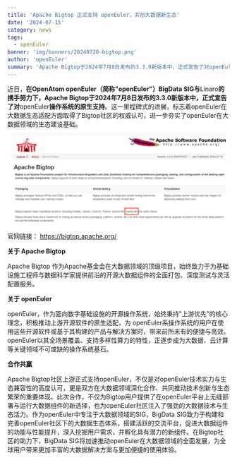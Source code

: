 ```yaml
---
title: 'Apache Bigtop 正式支持 openEuler，共创大数据新生态'
date: '2024-07-15'
category: news
tags:
  - openEuler
banner: 'img/banners/20240720-bigtop.png'
author: 'openEuler'
summary: 'Apache Bigtop于2024年7月8日发布的3.3.0新版本中，正式宣告了对openEuler操作系统的原生支持。'
---
```




近日，**在OpenAtom openEuler（简称\"openEuler\"）BigData SIG与**Linaro**的携手努力下，Apache
Bigtop于2024年7月8日发布的3.3.0新版本中，正式宣告了对**openEuler**操作系统的原生支持**。这一里程碑式的进展，标志着openEuler在大数据生态适配方面取得了Bigtop社区的权威认可，进一步夯实了openEuler在大数据领域的生态建设基础。

![image2](./media/image1.png)


官网链接： https://bigtop.apache.org/

**关于 Apache Bigtop**

Apache Bigtop
作为Apache基金会在大数据领域的顶级项目，始终致力于为基础设施工程师与数据科学家提供前沿的开源大数据组件的全面打包、深度测试与灵活配置服务。

**关于 openEuler**

openEuler，作为面向数字基础设施的开源操作系统，始终秉持"上游优先"的核心理念，积极推动上游开源软件的原生适配，为 openEuler系操作系统的用户在使用这些开源软件或基于其构建的产品与解决方案时，带来前所未有的便捷与高效。openEuler以其全场景覆盖、支持多样性算力的特性，正逐步成为大数据、云计算等关键领域不可或缺的操作系统基石。

**合作共赢**

Apache
Bigtop社区上游正式支持openEuler，不仅是对openEuler技术实力与生态兼容性的高度认可，更是双方在大数据领域深化合作、共同推动技术创新与生态繁荣的重要体现。此次合作，不仅为Bigtop用户提供了在openEuler平台上无缝部署与运行大数据组件的新选择，也为openEuler社区注入了强劲的大数据技术与生态活力。作为openEuler中专注于大数据领域的SIG，BigData
SIG致力于构建和完善openEuler社区下的大数据生态体系，搭建活跃的交流平台，促进大数据组件的功能与性能提升，深入挖掘用户需求，并孵化具有潜力的新组件。在Bigtop社区的助力下，BigData
SIG将加速推动openEuler在大数据领域的全面发展，为全球用户带来更加丰富的大数据解决方案与更加便捷的使用体验。
